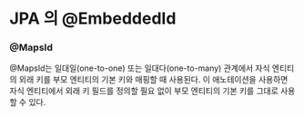 # JPA 의 @EmbeddedId



### @MapsId

@MapsId는 일대일(one-to-one) 또는 일대다(one-to-many) 관계에서 자식 엔티티의 외래 키를 부모 엔티티의 기본 키와 매핑할 때 사용된다. 
이 애노테이션을 사용하면 자식 엔티티에서 외래 키 필드를 정의할 필요 없이 부모 엔티티의 기본 키를 그대로 사용할 수 있다.


